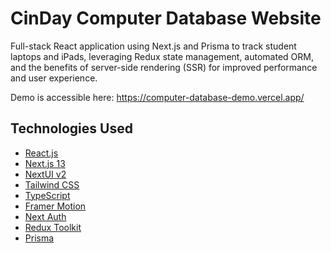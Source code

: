 # CinDay Computer Database Website

Full-stack React application using Next.js and Prisma to track student laptops and iPads, leveraging Redux state management, automated ORM, and the benefits of server-side rendering (SSR) for improved performance and user experience.

Demo is accessible here:
https://computer-database-demo.vercel.app/

## Technologies Used

- [React.js](https://react.dev/)
- [Next.js 13](https://nextjs.org/)
- [NextUI v2](https://nextui.org/)
- [Tailwind CSS](https://tailwindcss.com/)
- [TypeScript](https://www.typescriptlang.org/)
- [Framer Motion](https://www.framer.com/motion/)
- [Next Auth](https://next-auth.js.org/)
- [Redux Toolkit](https://redux-toolkit.js.org/)
- [Prisma](https://www.prisma.io/)
